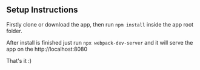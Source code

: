 ## Setup Instructions

Firstly clone or download the app, then run `npm install` inside the app root folder.

After install is finished just run `npx webpack-dev-server` and it will serve the app on the http://localhost:8080

That's it :)
